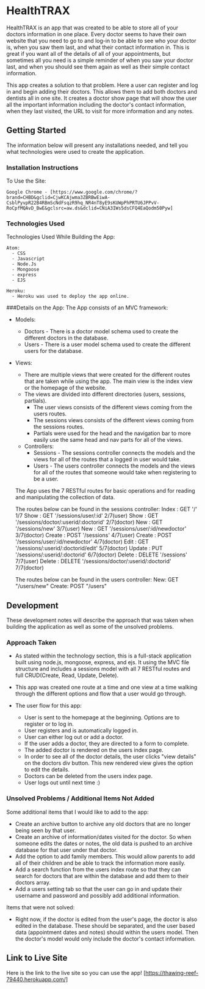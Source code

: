 # HealthTRAX
  HealthTRAX is an app that was created to be able to store all of your doctors information in one place. Every doctor seems to have their own website that you need to go to and log-in to be able to see who your doctor is, when you saw them last, and what their contact information in. This is great if you want all of the details of all of your appointments, but sometimes all you need is a simple reminder of when you saw your doctor last, and when you should see them again as well as their simple contact information.

  This app creates a solution to that problem. Here a user can register and log in and begin adding their doctors. This allows them to add both doctors and dentists all in one site. It creates a doctor show page that will show the user all the important information including the doctor's contact information, when they last visited, the URL to visit for more information and any notes.   
## Getting Started
  The information below will present any installations needed, and tell you what technologies were used to create the application.
### Installation Instructions
  To Use the Site:

    Google Chrome - [https://www.google.com/chrome/?brand=CHBD&gclid=CjwKCAjwma3ZBRBwEiwA-CsblPyvpR22B4RBmScNdFsqzR9hq_NR4nT8yE9sKUWpPhPRTU6JPPvV-RoCpfMQAvD_BwE&gclsrc=aw.ds&dclid=CNiA3IWs5dsCFQ4EaQodm50Pyw]

### Technologies Used
  Technologies Used While Building the App:

    Atom:
      - CSS
      - Javascript
      - Node.Js
      - Mongoose
      - express
      - EJS

    Heroku:
      - Heroku was used to deploy the app online.


###Details on the App:
  The App consists of an MVC framework:
  - Models:
    - Doctors - There is a doctor model schema used to create the different doctors in the database.  
    - Users - There is a user model schema used to create the different users for the database.
  - Views:
    - There are multiple views that were created for the different routes that are taken while using the app. The main view is the index view or the homepage of the website.
    - The views are divided into different directories (users, sessions, partials).
      - The user views consists of the different views coming from the users routes.
      - The sessions views consists of the different views coming from the sessions routes.
      - Partials were  used for the head and the navigation bar to more easily use the same head and nav parts for all of the views.
    - Controllers:
      - Sessions - The sessions controller connects the models and the views for all of the routes that a logged in user would take.
      - Users - The users controller connects the models and the views for all of the routes that someone would take when registering to be a user.

    The App uses the 7 RESTful routes for basic operations and for reading and manipulating the collection of data.

    The routes below can be found in the sessions controller:
    Index  : GET    '/'                                    1/7
    Show   : GET    '/sessions/user/:id'                   2/7(user)
    Show   : GET    '/sessions/doctor/:userid/:doctorid'   2/7(doctor)
    New    : GET    '/sessions/new'                        3/7(user)
    New    : GET    '/sessions/user/:id/newdoctor'         3/7(doctor)
    Create : POST   '/sessions'                            4/7(user)
    Create : POST   '/sessions/user/:id/newdoctor'         4/7(doctor)
    Edit   : GET    '/sessions/:userid/:doctorid/edit'     5/7(doctor)
    Update : PUT    '/sessions/:userid/:doctorid'          6/7(doctor)
    Delete : DELETE '/sessions'                            7/7(user)
    Delete : DELETE '/sessions/doctor/:userid/:doctorid'   7/7(doctor)

    The routes below can be found in the users controller:
    New: GET  "/users/new"
    Create: POST "/users"

## Development
  These development notes will describe the approach that was taken when building the application as well as some of the unsolved problems.

### Approach Taken
  - As stated within the technology section, this is a full-stack application built using node.js, mongoose, express, and ejs. It using the MVC file structure and includes a sessions model with all 7 RESTful routes and full CRUD(Create, Read, Update, Delete).
  - This app was created one route at a time and one view at a time walking through the different options and flow that a user would go through.

  - The user flow for this app:
    - User is sent to the homepage at the beginning. Options are to register or to log in.
    - User registers and is automatically logged in.
    - User can either log out or add a doctor.
    - If the user adds a doctor, they are directed to a form to complete.
    - The added doctor is rendered on the users index page.
    - In order to see all of the doctor details, the user clicks "view details" on the doctors div button. This new rendered view gives the option to edit the details.
    - Doctors can be deleted from the users index page.
    - User logs out until next time :)

### Unsolved Problems / Additional Items Not Added
  Some additional items that I would like to add to the app:

  - Create an archive button to archive any old doctors that are no longer being seen by that user.
  - Create an archive of information/dates visited for the doctor. So when someone edits the dates or notes, the old data is pushed to an archive database for that user under that doctor.
  - Add the option to add family members. This would allow parents to add all of their children and be able to track the information more easily.
  - Add a search function from the users index route so that they can search for doctors that are within the database and add them to their doctors array.
  - Add a users setting tab so that the user can go in and update their username and password and possibly add additional information.

  Items that were not solved:

  - Right now, if the doctor is edited from the user's page, the doctor is also edited in the database. These should be separated, and the user based data (appointment dates and notes) should within the users model. Then the doctor's model would only include the doctor's contact information.
## Link to Live Site
  Here is the link to the live site so you can use the app!
  [https://thawing-reef-79440.herokuapp.com/]
